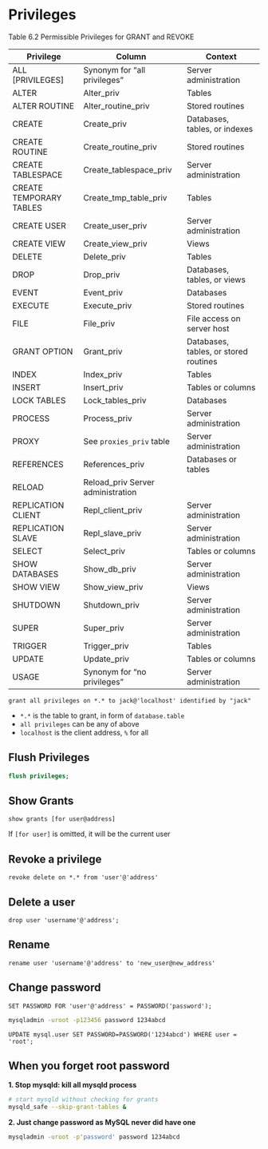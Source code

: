 # Privileges

Table 6.2 Permissible Privileges for GRANT and REVOKE

Privilege | Column    | Context
--- |--- | ---
ALL [PRIVILEGES]    | Synonym for “all privileges” | Server administration
ALTER| Alter_priv   | Tables
ALTER ROUTINE       |   Alter_routine_priv|  Stored routines
CREATE              |  Create_priv |Databases, tables, or indexes
CREATE ROUTINE      | Create_routine_priv| Stored routines
CREATE TABLESPACE   |Create_tablespace_priv|  Server administration
CREATE TEMPORARY TABLES | Create_tmp_table_priv | Tables
CREATE USER | Create_user_priv | Server administration
CREATE VIEW | Create_view_priv | Views
DELETE  | Delete_priv | Tables
DROP    | Drop_priv | Databases, tables, or views
EVENT   | Event_priv | Databases
EXECUTE | Execute_priv | Stored routines
FILE    | File_priv | File access on server host
GRANT OPTION | Grant_priv | Databases, tables, or stored routines
INDEX   | Index_priv | Tables
INSERT  | Insert_priv | Tables or columns
LOCK TABLES | Lock_tables_priv | Databases
PROCESS | Process_priv | Server administration
PROXY   |See `proxies_priv` table | Server administration
REFERENCES | References_priv | Databases or tables
RELOAD  | Reload_priv Server administration
REPLICATION CLIENT | Repl_client_priv | Server administration
REPLICATION SLAVE | Repl_slave_priv | Server administration
SELECT  | Select_priv | Tables or columns
SHOW DATABASES | Show_db_priv | Server administration
SHOW VIEW   | Show_view_priv | Views
SHUTDOWN    | Shutdown_priv | Server administration
SUPER   | Super_priv | Server administration
TRIGGER | Trigger_priv | Tables
UPDATE  | Update_priv | Tables or columns
USAGE   | Synonym for “no privileges” | Server administration


```mysql
grant all privileges on *.* to jack@'localhost' identified by "jack"
```

- `*.*` is the table to grant, in form of `database.table`
- `all privileges` can be any of above
- `localhost` is the client address, `%` for all

## Flush Privileges

```sql
flush privileges;
```

## Show Grants

```mysql
show grants [for user@address]
```

If `[for user]` is omitted, it will be the current user

## Revoke a privilege

```mysql
revoke delete on *.* from 'user'@'address'
```

## Delete a user

```mysql
drop user 'username'@'address';
```

## Rename

```mysql
rename user 'username'@'address' to 'new_user@new_address'
```

## Change password

```mysql
SET PASSWORD FOR 'user'@'address' = PASSWORD('password');
```

```bash
mysqladmin -uroot -p123456 password 1234abcd
```

```mysql
UPDATE mysql.user SET PASSWORD=PASSWORD('1234abcd') WHERE user = 'root';
```

## When you forget root password

**1. Stop mysqld: kill all mysqld process**

```bash
# start mysqld without checking for grants
mysqld_safe --skip-grant-tables & 
```

**2. Just change password as MySQL never did have one**

```bash
mysqladmin -uroot -p'password' password 1234abcd
```
